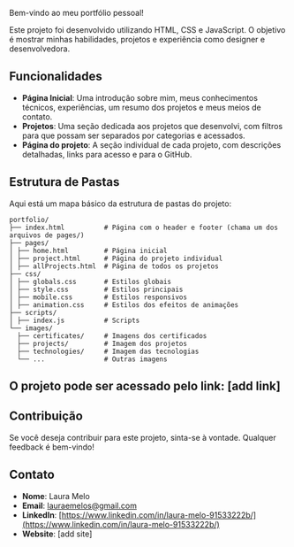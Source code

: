 Bem-vindo ao meu portfólio pessoal! 

Este projeto foi desenvolvido utilizando HTML, CSS e JavaScript. O objetivo é mostrar minhas habilidades, projetos e experiência como designer e desenvolvedora.

## Funcionalidades
- **Página Inicial**: Uma introdução sobre mim, meus conhecimentos técnicos, experiências, um resumo dos projetos e meus meios de contato.
- **Projetos**: Uma seção dedicada aos projetos que desenvolvi, com filtros para que possam ser separados por categorias e acessados.
- **Página do projeto**: A seção individual de cada projeto, com descrições detalhadas, links para acesso e para o GitHub.

## Estrutura de Pastas
Aqui está um mapa básico da estrutura de pastas do projeto:

```
portfolio/
├── index.html          # Página com o header e footer (chama um dos arquivos de pages/)
├── pages/
│ ├── home.html         # Página inicial
│ ├── project.html      # Página do projeto individual
│ ├── allProjects.html  # Página de todos os projetos
├── css/
│ ├── globals.css       # Estilos globais
│ ├── style.css         # Estilos principais
│ ├── mobile.css        # Estilos responsivos
│ ├── animation.css     # Estilos dos efeitos de animações
├── scripts/
│ ├── index.js          # Scripts
└── images/
  ├── certificates/     # Imagens dos certificados
  ├── projects/         # Imagem dos projetos
  ├── technologies/     # Imagem das tecnologias
  └── ...               # Outras imagens

```


## O projeto pode ser acessado pelo link: [add link]

## Contribuição
Se você deseja contribuir para este projeto, sinta-se à vontade. Qualquer feedback é bem-vindo!

## Contato
- **Nome**: Laura Melo
- **Email**: lauraemelos@gmail.com
- **LinkedIn**: [https://www.linkedin.com/in/laura-melo-91533222b/](https://www.linkedin.com/in/laura-melo-91533222b/)
- **Website**: [add site]
